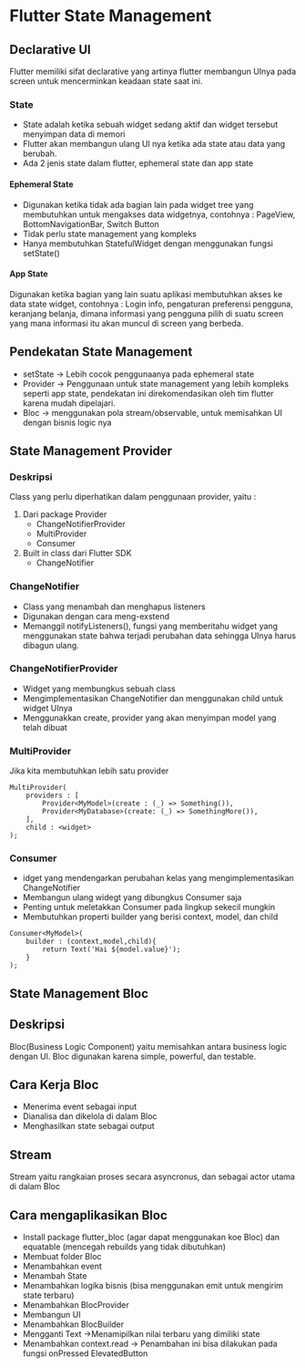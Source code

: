# Flutter State Management

## Declarative UI
Flutter memiliki sifat declarative yang artinya flutter membangun UInya pada screen untuk mencerminkan keadaan state saat ini.
### State
- State adalah ketika sebuah widget sedang aktif dan widget tersebut menyimpan data di memori
- Flutter akan membangun ulang UI nya ketika ada state atau data yang berubah.
- Ada 2 jenis state dalam flutter, ephemeral state dan app state
#### Ephemeral State
- Digunakan ketika tidak ada bagian lain pada widget tree yang membutuhkan untuk mengakses data widgetnya, contohnya : PageView, BottomNavigationBar, Switch Button
- Tidak perlu state management yang kompleks
- Hanya membutuhkan StatefulWidget dengan menggunakan fungsi setState()

#### App State
Digunakan ketika bagian yang lain suatu aplikasi membutuhkan akses ke data state widget, contohnya : Login info, pengaturan preferensi pengguna, keranjang belanja, dimana informasi yang pengguna pilih di suatu screen yang mana informasi itu akan muncul di screen yang berbeda.

## Pendekatan State Management
- setState -> Lebih cocok penggunaanya pada ephemeral state
- Provider -> Penggunaan untuk state management yang lebih kompleks seperti app state, pendekatan ini direkomendasikan oleh tim flutter karena mudah dipelajari.
- Bloc -> menggunakan pola stream/observable, untuk memisahkan UI dengan bisnis logic nya

## State Management Provider
### Deskripsi
Class yang perlu diperhatikan dalam penggunaan provider, yaitu :
1. Dari package Provider
     - ChangeNotifierProvider
     - MultiProvider
     - Consumer
2. Built in class dari Flutter SDK
    - ChangeNotifier

### ChangeNotifier
- Class yang menambah dan menghapus listeners
- Digunakan dengan cara meng-exstend
- Memanggil notifyListeners(), fungsi yang memberitahu widget yang menggunakan state bahwa terjadi perubahan data sehingga UInya harus dibagun ulang.

### ChangeNotifierProvider
- Widget yang membungkus sebuah class
- Mengimplementasikan ChangeNotifier dan menggunakan child untuk widget UInya
- Menggunakkan create, provider yang akan menyimpan model yang telah dibuat
### MultiProvider
Jika kita membutuhkan lebih satu provider
```
MultiProvider(
    providers : [
        Provider<MyModel>(create : (_) => Something()),
        Provider<MyDatabase>(create: (_) => SomethingMore()),       
    ],
    child : <widget>
);
```
### Consumer
- idget yang mendengarkan perubahan kelas yang mengimplementasikan ChangeNotifier
- Membangun ulang widegt yang dibungkus Consumer saja
- Penting untuk meletakkan Consumer pada lingkup sekecil mungkin
- Membutuhkan properti builder yang berisi context, model, dan child
```
Consumer<MyModel>(
    builder : (context,model,child){
        return Text('Hai ${model.value}');
    }
);
```
## State Management Bloc
## Deskripsi
Bloc(Business Logic Component) yaitu memisahkan antara business logic dengan UI.
Bloc digunakan karena simple, powerful, dan testable. 

## Cara Kerja Bloc
- Menerima event sebagai input
- Dianalisa dan dikelola di dalam Bloc
- Menghasilkan state sebagai output

## Stream
Stream yaitu rangkaian proses secara asyncronus, dan sebagai actor utama di dalam Bloc

## Cara mengaplikasikan Bloc
- Install package flutter_bloc (agar dapat menggunakan koe Bloc) dan equatable (mencegah rebuilds yang tidak dibutuhkan)
- Membuat folder Bloc
- Menambahkan event
- Menambah State
- Menambahkan logika bisnis (bisa menggunakan emit untuk mengirim state terbaru)
- Menambahkan BlocProvider
- Membangun UI
- Menambahkan BlocBuilder
- Mengganti Text ->Menamipilkan nilai terbaru yang dimiliki state
- Menambahkan context.read -> Penambahan ini bisa dilakukan pada fungsi onPressed ElevatedButton
